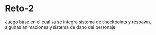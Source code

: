 # Reto-2
 
Juego base en el cual ya se integra sistema de checkpoints y respawn, algunas animaciones y sistema de dano del personaje
